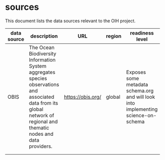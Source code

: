 # sources

This document lists the data sources relevant to the OIH project.

| data source | description                                                  | URL               | region | readiness level                                              |
| ----------- | ------------------------------------------------------------ | ----------------- | ------ | ------------------------------------------------------------ |
| OBIS        | The Ocean Biodiversity Information System aggregates species observations and associated data from its global network of regional and thematic nodes and data providers. | https://obis.org/ | global | Exposes some metadata schema.org and will look into implementing science-on-schema |
|             |                                                              |                   |        |                                                              |
|             |                                                              |                   |        |                                                              |

